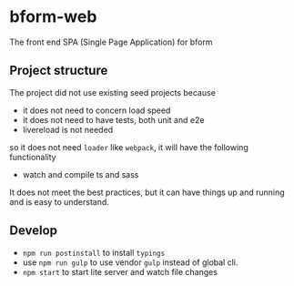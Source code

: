 # bform-web
The front end SPA (Single Page Application) for bform

## Project structure

The project did not use existing seed projects because

- it does not need to concern load speed
- it does not need to have tests, both unit and e2e
- livereload is not needed

so it does not need `loader` like `webpack`, it will have the following functionality

- watch and compile ts and sass

It does not meet the best practices, but it can have things up and running and is easy to understand.

## Develop

- `npm run postinstall` to install `typings`
- use `npm run gulp` to use vendor `gulp` instead of global cli. 
- `npm start` to start lite server and watch file changes